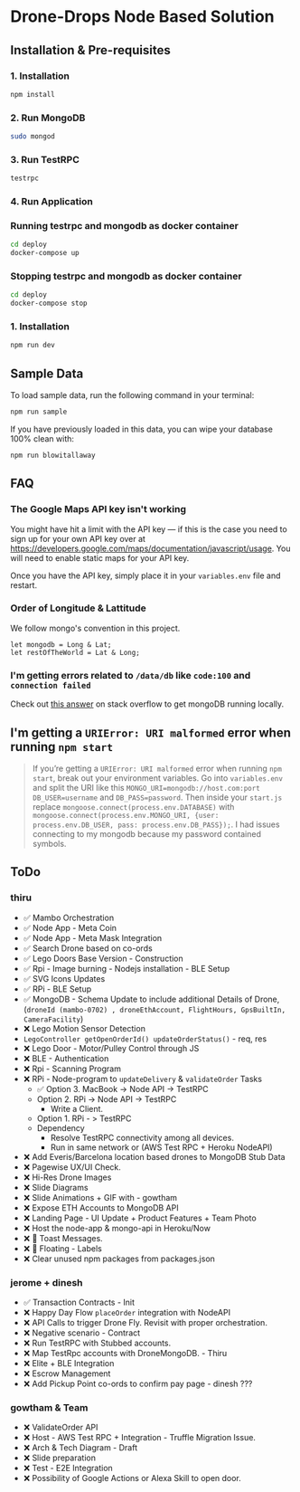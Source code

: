 # Drone-Drops Node Based Solution

## Installation & Pre-requisites

### 1. Installation

```bash
npm install
```

### 2. Run MongoDB

```bash
sudo mongod
```

### 3. Run TestRPC

```bash
testrpc
```

### 4. Run Application


### Running testrpc and mongodb as docker container
```bash
cd deploy
docker-compose up
```


### Stopping testrpc and mongodb as docker container
```bash
cd deploy
docker-compose stop
```


### 1. Installation

```bash
npm run dev
```



## Sample Data

To load sample data, run the following command in your terminal:

```bash
npm run sample
```

If you have previously loaded in this data, you can wipe your database 100% clean with:

```bash
npm run blowitallaway
```

## FAQ

### The Google Maps API key isn't working

You might have hit a limit with the API key — if this is the case you need to sign up for your own API key over at <https://developers.google.com/maps/documentation/javascript/usage>. 
You will need to enable static maps for your API key.

Once you have the API key, simply place it in your `variables.env` file and restart.

### Order of Longitude & Lattitude
We follow mongo's convention in this project.
```
let mongodb = Long & Lat;
let restOfTheWorld = Lat & Long;
```
### I'm getting errors related to `/data/db` like `code:100` and `connection failed`

Check out [this answer](https://stackoverflow.com/questions/7948789/mongodb-mongod-complains-that-there-is-no-data-db-folder#answer-7948986) on stack overflow to get mongoDB running locally.

## I'm getting a `URIError: URI malformed` error when running `npm start`

> If you’re getting a `URIError: URI malformed` error when running `npm start`, break out your environment variables. Go into `variables.env` and split the URI like this `MONGO_URI=mongodb://host.com:port` `DB_USER=username` and `DB_PASS=password`. Then inside your `start.js` replace `mongoose.connect(process.env.DATABASE)` with `mongoose.connect(process.env.MONGO_URI, {user: process.env.DB_USER, pass: process.env.DB_PASS});`. I had issues connecting to my mongodb because my password contained symbols.


## ToDo

### thiru
- ✅ Mambo Orchestration
- ✅ Node App - Meta Coin
- ✅ Node App - Meta Mask Integration
- ✅ Search Drone based on co-ords
- ✅ Lego Doors Base Version - Construction
- ✅ Rpi - Image burning - Nodejs installation - BLE Setup
- ✅ SVG Icons Updates
- ✅ RPi - BLE Setup
- ✅ MongoDB - Schema Update to include additional Details of Drone, (`droneId (mambo-0702) , droneEthAccount, FlightHours, GpsBuiltIn, CameraFacility`)
- ❌ Lego Motion Sensor Detection
- `LegoController getOpenOrderId() updateOrderStatus()` - req, res
- ❌ Lego Door - Motor/Pulley Control through JS
- ❌ BLE - Authentication
- ❌ Rpi - Scanning Program
- ❌ RPi - Node-program to `updateDelivery` & `validateOrder` Tasks
    - ✅ Option 3. MacBook -> Node API -> TestRPC
    - Option 2. RPi -> Node API -> TestRPC
        - Write a Client.
    - Option 1. RPi - > TestRPC
    - Dependency
        - Resolve TestRPC connectivity among all devices. 
        - Run in same network or (AWS Test RPC + Heroku NodeAPI)
- ❌ Add Everis/Barcelona location based drones to MongoDB Stub Data
- ❌ Pagewise UX/UI Check. 
- ❌ Hi-Res Drone Images
- ❌ Slide Diagrams
- ❌ Slide Animations + GIF with - gowtham
- ❌ Expose ETH Accounts to MongoDB API
- ❌ Landing Page - UI Update + Product Features + Team Photo
- ❌ Host the node-app & mongo-api in Heroku/Now
- ❌ 💄 Toast Messages.
- ❌ 💄 Floating - Labels
- ❌ Clear unused npm packages from packages.json

### jerome + dinesh
- ✅ Transaction Contracts - Init
- ❌ Happy Day Flow `placeOrder` integration with NodeAPI
- ❌ API Calls to trigger Drone Fly. Revisit with proper orchestration.
- ❌ Negative scenario - Contract
- ❌ Run TestRPC with Stubbed accounts.
- ❌ Map TestRpc accounts with DroneMongoDB. - Thiru
- ❌ Elite + BLE Integration
- ❌ Escrow Management
- ❌ Add Pickup Point co-ords to confirm pay page - dinesh ???


### gowtham & Team
- ❌ ValidateOrder API
- ❌ Host - AWS Test RPC + Integration - Truffle Migration Issue.
- ❌ Arch & Tech Diagram - Draft
- ❌ Slide preparation
- ❌ Test - E2E Integration
- ❌ Possibility of Google Actions or Alexa Skill to open door.